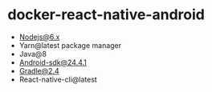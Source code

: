 # docker-react-native-android

* Nodejs@6.x
* Yarn@latest package manager
* Java@8
* Android-sdk@24.4.1
* Gradle@2.4
* React-native-cli@latest
